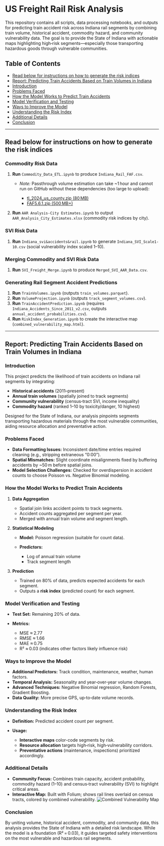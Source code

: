 # US Freight Rail Risk Analysis

This repository contains all scripts, data processing notebooks, and outputs for predicting train accident risk across Indiana rail segments by combining train volume, historical accident, commodity hazard, and community vulnerability data. The goal is to provide the State of Indiana with actionable maps highlighting high‑risk segments—especially those transporting hazardous goods through vulnerable communities.

## Table of Contents

* [Read below for instructions on how to generate the risk indices](#read-below-for-instructions-on-how-to-generate-the-risk-indices)
* [Report: Predicting Train Accidents Based on Train Volumes in Indiana](#report-predicting-train-accidents-based-on-train-volumes-in-indiana)
* [Introduction](#introduction)
* [Problems Faced](#problems-faced)
* [How the Model Works to Predict Train Accidents](#how-the-model-works-to-predict-train-accidents)
* [Model Verification and Testing](#model-verification-and-testing)
* [Ways to Improve the Model](#ways-to-improve-the-model)
* [Understanding the Risk Index](#understanding-the-risk-index)
* [Additional Details](#additional-details)
* [Conclusion](#conclusion)

---

## Read below for instructions on how to generate the risk indices

### Commodity Risk Data

1. **Run** `Commodity_Data_ETL.ipynb` to produce `Indiana_Rail_FAF.csv`.

   * *Note:* Passthrough volume estimation can take \~1 hour and cannot run on GitHub without these dependencies (too large to upload):

     * [tl\_2024\_us\_county.zip (80 MB)](https://www2.census.gov/geo/tiger/TIGER2024/COUNTY/)
     * [FAF5.6.1.zip (500 MB+)](https://www.bts.gov/faf)
2. **Run** `AAR Analysis-City Estimates.ipynb` to output `AAR_Analysis_City_Estimates.xlsx` (commodity risk indices by city).

### SVI Risk Data

1. **Run** `Indiana_svi&accidents&rail.ipynb` to generate `Indiana_SVI_Scale1-10.csv` (social vulnerability index scaled 1–10).

### Merging Commodity and SVI Risk Data

1. **Run** `SVI_Freight_Merge.ipynb` to produce `Merged_SVI_AAR_Data.csv`.

### Generating Rail Segment Accident Predictions

1. **Run** `TrainVolumes.ipynb` (outputs `train_volumes.parquet`).
2. **Run** `VolumeProjection.ipynb` (outputs `track_segment_volumes.csv`).
3. **Run** `TrainAccidentPrediction.ipynb` (requires `Indiana_Accidents_Since_2011_v2.csv`, outputs `annual_accident_probabilities.csv`).
4. **Run** `RiskIndex_Generation.ipynb` to create the interactive map (`combined_vulnerability_map.html`).

---

## Report: Predicting Train Accidents Based on Train Volumes in Indiana

### Introduction

This project predicts the likelihood of train accidents on Indiana rail segments by integrating:

* **Historical accidents** (2011–present)
* **Annual train volumes** (spatially joined to track segments)
* **Community vulnerability** (census‑tract SVI, income inequality)
* **Commodity hazard** (ranked 1–10 by toxicity/danger, 10 highest)

Designed for the State of Indiana, our analysis pinpoints segments transporting hazardous materials through the most vulnerable communities, aiding resource allocation and preventative action.

### Problems Faced

* **Data Formatting Issues:** Inconsistent date/time entries required cleaning (e.g., stripping extraneous “0:00”).
* **Spatial Mismatches:** Slight coordinate misalignments fixed by buffering accidents by \~50 m before spatial joins.
* **Model Selection Challenges:** Checked for overdispersion in accident counts to choose Poisson vs. Negative Binomial modeling.

### How the Model Works to Predict Train Accidents

1. **Data Aggregation**

   * Spatial join links accident points to track segments.
   * Accident counts aggregated per segment per year.
   * Merged with annual train volume and segment length.
2. **Statistical Modeling**

   * **Model:** Poisson regression (suitable for count data).
   * **Predictors:**

     * Log of annual train volume
     * Track segment length
3. **Prediction**

   * Trained on 80% of data, predicts expected accidents for each segment.
   * Outputs a **risk index** (predicted count) for each segment.

### Model Verification and Testing

* **Test Set:** Remaining 20% of data.
* **Metrics:**

  * MSE ≈ 2.77
  * RMSE ≈ 1.66
  * MAE ≈ 0.75
  * R² ≈ 0.03 (indicates other factors likely influence risk)

### Ways to Improve the Model

* **Additional Predictors:** Track condition, maintenance, weather, human factors.
* **Temporal Analysis:** Seasonality and year‑over‑year volume changes.
* **Advanced Techniques:** Negative Binomial regression, Random Forests, Gradient Boosting.
* **Data Quality:** More precise GPS, up‑to‑date volume records.

### Understanding the Risk Index

* **Definition:** Predicted accident count per segment.
* **Usage:**

  * **Interactive maps** color-code segments by risk.
  * **Resource allocation** targets high‑risk, high‑vulnerability corridors.
  * **Preventative actions** (maintenance, inspections) prioritized accordingly.

### Additional Details

* **Community Focus:** Combines train capacity, accident probability, commodity hazard (1–10) and census‑tract vulnerability (SVI) to highlight critical areas.
* **Interactive Map:** Built with Folium; shows rail lines overlaid on census tracts, colored by combined vulnerability.
  ![Combined Vulnerability Map](images/combined_vulnerability_map.jpg)

### Conclusion

By uniting volume, historical accident, commodity, and community data, this analysis provides the State of Indiana with a detailed risk landscape. While the model is a foundation (R² = 0.03), it guides targeted safety interventions on the most vulnerable and hazardous rail segments.

